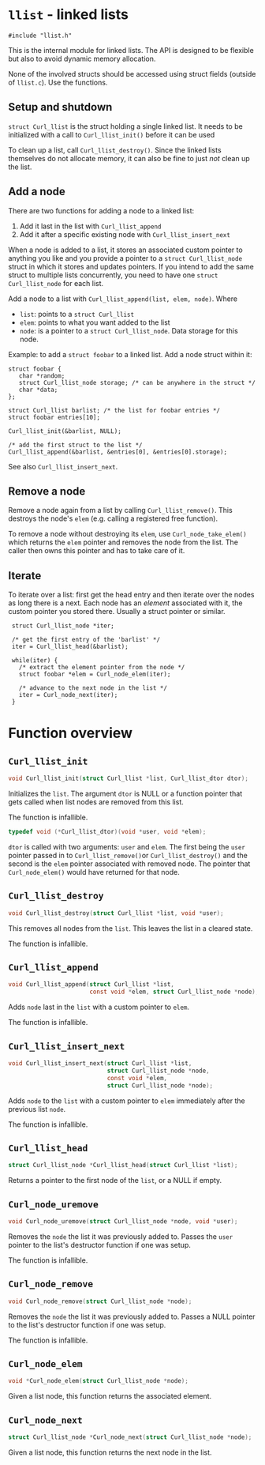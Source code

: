 <!--
Copyright (C) Daniel Stenberg, <daniel@haxx.se>, et al.

SPDX-License-Identifier: curl
-->

# `llist` - linked lists

    #include "llist.h"

This is the internal module for linked lists. The API is designed to be
flexible but also to avoid dynamic memory allocation.

None of the involved structs should be accessed using struct fields (outside
of `llist.c`). Use the functions.

## Setup and shutdown

`struct Curl_llist` is the struct holding a single linked list. It needs to be
initialized with a call to `Curl_llist_init()` before it can be used

To clean up a list, call `Curl_llist_destroy()`. Since the linked lists
themselves do not allocate memory, it can also be fine to just *not* clean up
the list.

## Add a node

There are two functions for adding a node to a linked list:

1. Add it last in the list with `Curl_llist_append`
2. Add it after a specific existing node with `Curl_llist_insert_next`

When a node is added to a list, it stores an associated custom pointer to
anything you like and you provide a pointer to a `struct Curl_llist_node`
struct in which it stores and updates pointers. If you intend to add the same
struct to multiple lists concurrently, you need to have one `struct
Curl_llist_node` for each list.

Add a node to a list with `Curl_llist_append(list, elem, node)`. Where

- `list`: points to a `struct Curl_llist`
- `elem`: points to what you want added to the list
- `node`: is a pointer to a `struct Curl_llist_node`. Data storage for this
  node.

Example: to add a `struct foobar` to a linked list. Add a node struct within
it:

    struct foobar {
       char *random;
       struct Curl_llist_node storage; /* can be anywhere in the struct */
       char *data;
    };

    struct Curl_llist barlist; /* the list for foobar entries */
    struct foobar entries[10];

    Curl_llist_init(&barlist, NULL);

    /* add the first struct to the list */
    Curl_llist_append(&barlist, &entries[0], &entries[0].storage);

See also `Curl_llist_insert_next`.

## Remove a node

Remove a node again from a list by calling `Curl_llist_remove()`. This
destroys the node's `elem` (e.g. calling a registered free function).

To remove a node without destroying its `elem`, use `Curl_node_take_elem()`
which returns the `elem` pointer and removes the node from the list. The
caller then owns this pointer and has to take care of it.

## Iterate

To iterate over a list: first get the head entry and then iterate over the
nodes as long there is a next. Each node has an *element* associated with it,
the custom pointer you stored there. Usually a struct pointer or similar.

     struct Curl_llist_node *iter;

     /* get the first entry of the 'barlist' */
     iter = Curl_llist_head(&barlist);

     while(iter) {
       /* extract the element pointer from the node */
       struct foobar *elem = Curl_node_elem(iter);

       /* advance to the next node in the list */
       iter = Curl_node_next(iter);
     }

# Function overview

## `Curl_llist_init`

~~~c
void Curl_llist_init(struct Curl_llist *list, Curl_llist_dtor dtor);
~~~

Initializes the `list`. The argument `dtor` is NULL or a function pointer that
gets called when list nodes are removed from this list.

The function is infallible.

~~~c
typedef void (*Curl_llist_dtor)(void *user, void *elem);
~~~

`dtor` is called with two arguments: `user` and `elem`. The first being the
`user` pointer passed in to `Curl_llist_remove()`or `Curl_llist_destroy()` and
the second is the `elem` pointer associated with removed node. The pointer
that `Curl_node_elem()` would have returned for that node.

## `Curl_llist_destroy`

~~~c
void Curl_llist_destroy(struct Curl_llist *list, void *user);
~~~

This removes all nodes from the `list`. This leaves the list in a cleared
state.

The function is infallible.

## `Curl_llist_append`

~~~c
void Curl_llist_append(struct Curl_llist *list,
                       const void *elem, struct Curl_llist_node *node);
~~~

Adds `node` last in the `list` with a custom pointer to `elem`.

The function is infallible.

## `Curl_llist_insert_next`

~~~c
void Curl_llist_insert_next(struct Curl_llist *list,
                            struct Curl_llist_node *node,
                            const void *elem,
                            struct Curl_llist_node *node);
~~~

Adds `node` to the `list` with a custom pointer to `elem` immediately after
the previous list `node`.

The function is infallible.

## `Curl_llist_head`

~~~c
struct Curl_llist_node *Curl_llist_head(struct Curl_llist *list);
~~~

Returns a pointer to the first node of the `list`, or a NULL if empty.

## `Curl_node_uremove`

~~~c
void Curl_node_uremove(struct Curl_llist_node *node, void *user);
~~~

Removes the `node` the list it was previously added to. Passes the `user`
pointer to the list's destructor function if one was setup.

The function is infallible.

## `Curl_node_remove`

~~~c
void Curl_node_remove(struct Curl_llist_node *node);
~~~

Removes the `node` the list it was previously added to. Passes a NULL pointer
to the list's destructor function if one was setup.

The function is infallible.

## `Curl_node_elem`

~~~c
void *Curl_node_elem(struct Curl_llist_node *node);
~~~

Given a list node, this function returns the associated element.

## `Curl_node_next`

~~~c
struct Curl_llist_node *Curl_node_next(struct Curl_llist_node *node);
~~~

Given a list node, this function returns the next node in the list.
